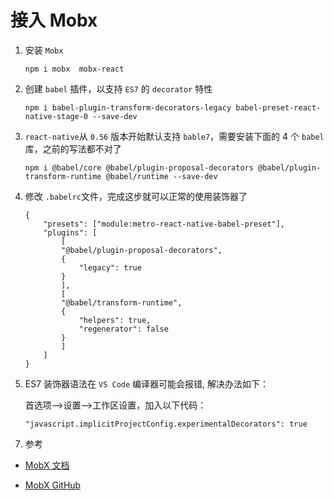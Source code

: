 # 接入 Mobx

1. 安装 `Mobx`

   ```
   npm i mobx  mobx-react
   ```

2. 创建 `babel` 插件，以支持 `ES7` 的 `decorator` 特性

   ```
   npm i babel-plugin-transform-decorators-legacy babel-preset-react-native-stage-0 --save-dev
   ```

3. `react-native`从 `0.56` 版本开始默认支持 `bable7`，需要安装下面的 4 个 `babel` 库，之前的写法都不对了

   ```
   npm i @babel/core @babel/plugin-proposal-decorators @babel/plugin-transform-runtime @babel/runtime --save-dev
   ```

4. 修改 `.babelrc`文件，完成这步就可以正常的使用装饰器了

   ```
   {
       "presets": ["module:metro-react-native-babel-preset"],
       "plugins": [
           [
           "@babel/plugin-proposal-decorators",
           {
               "legacy": true
           }
           ],
           [
           "@babel/transform-runtime",
           {
               "helpers": true,
               "regenerator": false
           }
           ]
       ]
   }
   ```

5. ES7 装饰器语法在 `VS Code` 编译器可能会报错, 解决办法如下：

   首选项-->设置-->工作区设置，加入以下代码：

   ```
   "javascript.implicitProjectConfig.experimentalDecorators": true
   ```

7) 参考

- [MobX 文档](https://cn.mobx.js.org/)

- [MobX GitHub](https://github.com/mobxjs/mobx)

[redux_folder_structure]: ../imgs/redux_folder_structure.png

